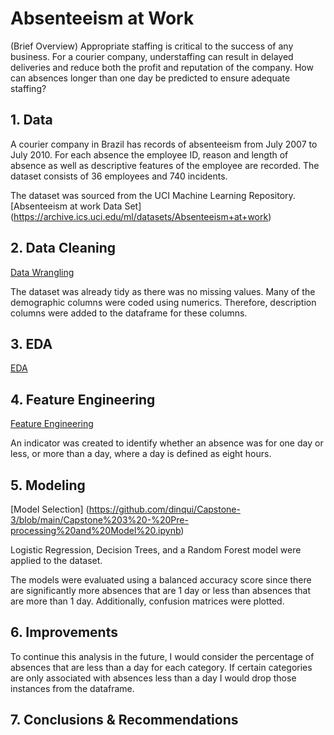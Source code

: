 # Absenteeism at Work
(Brief Overview) 
Appropriate staffing is critical to the success of any business. For a courier company, understaffing can result in delayed deliveries and reduce both the profit and reputation of the company. How can absences longer than one day be predicted to ensure adequate staffing?

## 1. Data 
A courier company in Brazil has records of absenteeism from July 2007 to July 2010. For each absence the employee ID, reason and length of absence as well as descriptive features of the employee are recorded. The dataset consists of 36 employees and 740 incidents.

The dataset was sourced from the UCI Machine Learning Repository. 
[Absenteeism at work Data Set] (https://archive.ics.uci.edu/ml/datasets/Absenteeism+at+work)

## 2. Data Cleaning 
[Data Wrangling](https://github.com/dinqui/Capstone-3/blob/main/Capstone%203%20-%20Data%20Wrangling%20%26%20EDA%20.ipynb)

The dataset was already tidy as there was no missing values. Many of the demographic columns were coded using numerics. Therefore, description columns were added to the dataframe for these columns. 

## 3. EDA 
[EDA](https://github.com/dinqui/Capstone-3/blob/main/Capstone%203%20-%20Data%20Wrangling%20%26%20EDA%20.ipynb)



## 4. Feature Engineering
[Feature Engineering](https://github.com/dinqui/Capstone-3/blob/main/Capstone%203%20-%20Data%20Wrangling%20%26%20EDA%20.ipynb)

An indicator was created to identify whether an absence was for one day or less, or more than a day, where a day is defined as eight hours. 

## 5. Modeling
[Model Selection] (https://github.com/dinqui/Capstone-3/blob/main/Capstone%203%20-%20Pre-processing%20and%20Model%20.ipynb)

Logistic Regression, Decision Trees, and a Random Forest model were applied to the dataset.

The models were evaluated using a balanced accuracy score since there are significantly more absences that are 1 day or less than absences that are more than 1 day. Additionally, confusion matrices were plotted. 

## 6. Improvements 
To continue this analysis in the future, I would consider the percentage of absences that are less than a day for each category. If certain categories are only associated with absences less than a day I would drop those instances from the dataframe. 

## 7. Conclusions & Recommendations 
